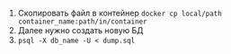 1. Скопировать файл в контейнер `docker cp local/path container_name:path/in/container`
2. Далее нужно создать новую БД
3. `psql -X db_name -U < dump.sql`

